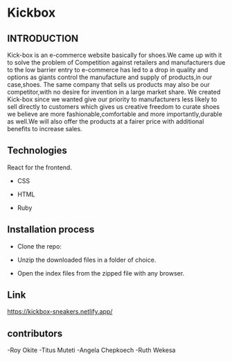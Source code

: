 # Kickbox

## INTRODUCTION
Kick-box is an e-commerce website basically for shoes.We came up with it to solve the problem of Competition against retailers and manufacturers due to the low barrier entry to e-commerce has led to a drop in quality and options as giants control the manufacture and supply of products,in our case,shoes. The same company that sells us products may also be our competitor,with no desire for invention in a large market share.
We created Kick-box since we wanted give our priority to manufacturers less likely to sell directly to customers which gives us creative freedom to curate shoes we believe are more fashionable,comfortable and more importantly,durable as well.We will also offer the products at a fairer price with additional benefits to increase sales.

## Technologies
React for the frontend.

- CSS 

- HTML

- Ruby 

## Installation process
- Clone the repo:

- Unzip the downloaded files in a folder of choice.

- Open the index files from the zipped file with any browser.

## Link
https://kickbox-sneakers.netlify.app/

## contributors
-Roy Okite
-Titus Muteti
-Angela Chepkoech
-Ruth Wekesa
